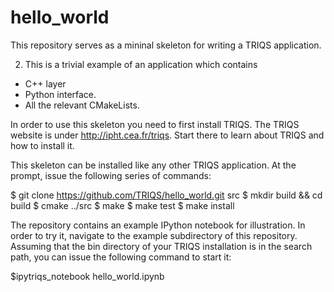 hello_world
===========

This repository serves as a mininal skeleton
for writing a TRIQS application.

2) This is a trivial example of an application which contains

 * C++ layer
 * Python interface.
 * All the relevant CMakeLists.

In order to use this skeleton you need to first install TRIQS. The TRIQS website is under http://ipht.cea.fr/triqs. Start there
to learn about TRIQS and how to install it.

This skeleton can be installed like any other TRIQS application.
At the prompt, issue the following series of commands:

$ git clone https://github.com/TRIQS/hello_world.git src
$ mkdir build && cd build
$ cmake ../src
$ make
$ make test
$ make install


The repository contains an example IPython notebook for illustration.
In order to try it, navigate to the example subdirectory of this repository.
Assuming that the bin directory of your TRIQS installation is in the search
path, you can issue the following command to start it:

$ipytriqs_notebook hello_world.ipynb


